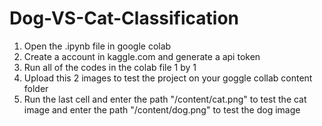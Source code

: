 # Dog-VS-Cat-Classification

1. Open the .ipynb file in google colab
2. Create a account in kaggle.com and generate a api token
3. Run all of the codes in the colab file 1 by 1
4. Upload this 2 images to test the project on your goggle collab content folder
5. Run the last cell and enter the path "/content/cat.png" to test the cat image and enter the path "/content/dog.png" to test the dog image
